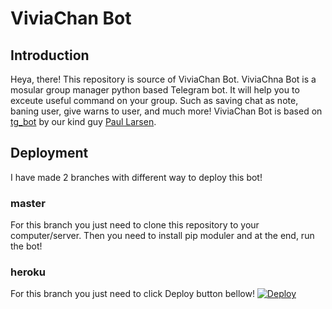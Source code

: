 # ViviaChan Bot
## Introduction
Heya, there! This repository is source of ViviaChan Bot. ViviaChna Bot is a mosular group manager python based Telegram bot. It will help you to exceute useful command on your group. Such as saving chat as note, baning user, give warns to user, and much more!
ViviaChan Bot is based on [tg_bot](https://github.com/PaulSonOfLars/tgbot) by our kind guy [Paul Larsen](https://github.com/PaulSonOfLars).

## Deployment
I have made 2 branches with different way to deploy this bot!
### master
 For this branch you just need to clone this repository to your computer/server. Then you need to install pip moduler and at the end, run the bot!

### heroku
 For this branch you just need to click Deploy button bellow!
[![Deploy](https://www.herokucdn.com/deploy/button.svg)](https://heroku.com/deploy)